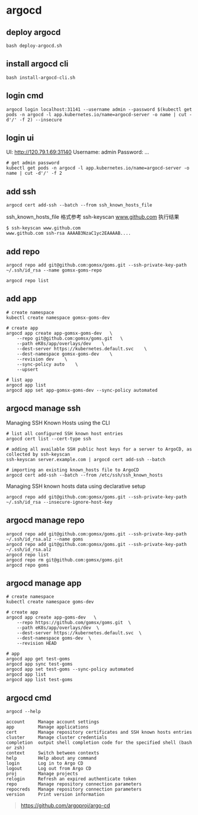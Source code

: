 # argocd

## deploy argocd

```
bash deploy-argocd.sh
```

## install argocd cli

```
bash install-argocd-cli.sh
```

## login cmd

```
argocd login localhost:31141 --username admin --password $(kubectl get pods -n argocd -l app.kubernetes.io/name=argocd-server -o name | cut -d'/' -f 2) --insecure
```

## login ui

UI: http://120.79.1.69:31140
Username: admin
Password: ...

```
# get admin password
kubectl get pods -n argocd -l app.kubernetes.io/name=argocd-server -o name | cut -d'/' -f 2
```

## add ssh

```
argocd cert add-ssh --batch --from ssh_known_hosts_file
```

ssh_known_hosts_file 格式参考 ssh-keyscan www.github.com 执行结果
```
$ ssh-keyscan www.github.com
www.github.com ssh-rsa AAAAB3NzaC1yc2EAAAAB....
```

## add repo

```
argocd repo add git@github.com:gomsx/goms.git --ssh-private-key-path ~/.ssh/id_rsa --name gomsx-goms-repo

argocd repo list
```

## add app

```
# create namespace
kubectl create namespace gomsx-goms-dev

# create app
argocd app create app-gomsx-goms-dev   \
    --repo git@github.com:gomsx/goms.git   \
    --path eK8s/app/overlays/dev    \
    --dest-server https://kubernetes.default.svc    \
    --dest-namespace gomsx-goms-dev    \
    --revision dev    \
    --sync-policy auto    \
    --upsert

# list app
argocd app list
argocd app set app-gomsx-goms-dev --sync-policy automated
```

## argocd manage ssh

Managing SSH Known Hosts using the CLI
```
# list all configured SSH known host entries 
argocd cert list --cert-type ssh

# adding all available SSH public host keys for a server to ArgoCD, as collected by ssh-keyscan
ssh-keyscan server.example.com | argocd cert add-ssh --batch 

# importing an existing known_hosts file to ArgoCD
argocd cert add-ssh --batch --from /etc/ssh/ssh_known_hosts

```

Managing SSH known hosts data using declarative setup
```
argocd repo add git@github.com:gomsx/goms.git --ssh-private-key-path ~/.ssh/id_rsa --insecure-ignore-host-key
```

## argocd manage repo

```
argocd repo add git@github.com:gomsx/goms.git --ssh-private-key-path ~/.ssh/id_rsa.alz --name goms
argocd repo add git@github.com:gomsx/goms.git --ssh-private-key-path ~/.ssh/id_rsa.alz
argocd repo list
argocd repo rm git@github.com:gomsx/goms.git
argocd repo goms
```

## argocd manage app

```
# create namespace
kubectl create namespace goms-dev

# create app
argocd app create app-goms-dev   \
    --repo https://github.com/gomsx/goms.git  \
    --path eK8s/app/overlays/dev  \
    --dest-server https://kubernetes.default.svc  \
    --dest-namespace goms-dev  \
    --revision HEAD 

# app
argocd app get test-goms
argocd app sync test-goms
argocd app set test-goms --sync-policy automated
argocd app list
argocd app list test-goms
```

## argocd cmd

```
argocd --help

account     Manage account settings
app         Manage applications
cert        Manage repository certificates and SSH known hosts entries
cluster     Manage cluster credentials
completion  output shell completion code for the specified shell (bash or zsh)
context     Switch between contexts
help        Help about any command
login       Log in to Argo CD
logout      Log out from Argo CD
proj        Manage projects
relogin     Refresh an expired authenticate token
repo        Manage repository connection parameters
repocreds   Manage repository connection parameters
version     Print version information
```
> https://github.com/argoproj/argo-cd

